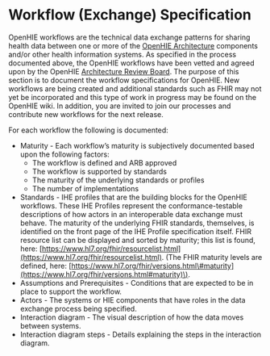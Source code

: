 # Workflow \(Exchange\) Specification

OpenHIE workflows are the technical data exchange patterns for sharing health data between one or more of the [OpenHIE Architecture](https://wiki.ohie.org/pages/viewpage.action?pageId=8454157) components and/or other health information systems. As specified in the process documented above, the OpenHIE workflows have been vetted and agreed upon by the OpenHIE [Architecture Review Board](https://wiki.ohie.org/display/documents/Architecture+Review+Board+Members%2C+Responsibilities+and+Deliverables). The purpose of this section is to document the workflow specifications for OpenHIE. New workflows are being created and additional standards such as FHIR may not yet be incorporated and this type of work in progress may be found on the OpenHIE wiki. In addition, you are invited to join our processes and contribute new workflows for the next release.

For each workflow the following is documented:

* Maturity - Each workflow’s maturity is subjectively documented based upon the following factors:  
  * The workflow is defined and ARB approved
  * The workflow is supported by standards
  * The maturity of the underlying standards or profiles
  * The number of implementations 
* Standards - IHE profiles that are the building blocks for the OpenHIE workflows.  These IHE Profiles represent the conformance-testable descriptions of how actors in an interoperable data exchange must behave. The maturity of the underlying FHIR standards, themselves, is identified on the front page of the IHE Profile specification itself. FHIR resource list can be displayed and sorted by maturity; this list is found, here: [https://www.hl7.org/fhir/resourcelist.html](https://www.hl7.org/fhir/resourcelist.html). \(The FHIR maturity levels are defined, here: [https://www.hl7.org/fhir/versions.html\#maturity](https://www.hl7.org/fhir/versions.html#maturity)\).
* Assumptions and Prerequisites - Conditions that are expected to be in place to support the workflow.  
* Actors - The systems or HIE components that have roles in the data exchange process being specified.  
* Interaction diagram - The visual description of how the data moves between systems.  
* Interaction diagram steps - Details explaining the steps in the interaction diagram.  


